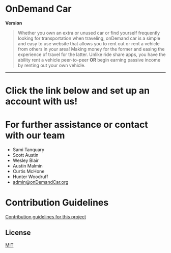 # OnDemand Car
**Version** 
> Whether you own an extra or unused car or find yourself frequently looking for transportation when traveling, onDemand car is a simple and easy to use website that allows you to rent out or rent a vehicle from others in your area! Making money for the former and easing the experience of travel for the latter. Unlike ride share apps, you have the ability rent a vehicle peer-to-peer **OR** begin earning passive income by renting out your own vehicle.
<hr>

# Click the link below and set up an account with us!

# For further assistance or contact with our team
* Sami Tanquary
* Scott Austin  
* Wesley Blair  
* Austin Malmin
* Curtis McHone
* Hunter Woodruff 
* <admin@onDemandCar.org>


# Contribution Guidelines
[Contribution guidelines for this project](docs/CONTRIBUTING.md)

## License
[MIT](https://choosealicense.com/licenses/mit/)
